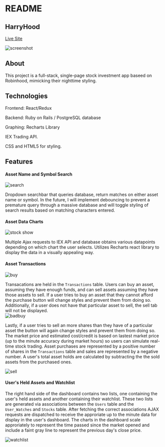 # README
## HarryHood
[Live Site](https://harryhood.herokuapp.com/)

![screenshot](./app/assets/images/readme/toplevelscreenshot2.png?raw=true)
  

## About
This project is a full-stack, single-page stock investment app baseed on Robinhood, mimicking their nighttime styling.  

## Technologies
Frontend: React/Redux

Backend: Ruby on Rails / PostgreSQL database

Graphing: Recharts Library

IEX Trading API.

CSS and HTML5 for styling.

## Features 
#### Asset Name and Symbol Search
![search](./app/assets/images/readme/searchscreenshot.png?raw=true)

  Dropdown searchbar that queries database, return matches on either asset name or symbol.  In the future, I will implement debouncing to prevent a premature query through a massive database and will toggle styling of search results based on matching characters entered.

#### Asset Data Charts
![stock show](./app/assets/images/readme/chartdetail2.png?raw=true)

  Multiple Ajax requests to IEX API and database obtains various datapoints depending on which chart the user selects. Utilizes Recharts react library to display the data in a visually appealing way. 

#### Asset Transactions
![buy](./app/assets/images/readme/goodbuy2.png?raw=true)

  Transacations are held in the ```Transactions``` table.  Users can buy an asset, assuming they have enough funds, and can sell assets assuming they have those assets to sell.  If a user tries to buy an asset that they cannot afford the purchase button will change styles and prevent them from doing so.  Additionally, if a user does not have that particular asset to sell, the sell tab will not be displayed.  
![badbuy](./app/assets/images/readme/badbuy2.png?raw=true)

  Lastly, if a user tries to sell an more shares than they have of a particular asset the button will again change styles and prevent them from doing so. The market price and estimated cost/credit is based on lastest market price (up to the minute accuracy during market hours) so users can simulate real-time stock trading. Asset purchases are represented by a positive number of shares in the ```Transactions``` table and sales are represented by a negative number.  A user's total asset holds are calculated by subtracting the the sold assets from the purchased ones. 

  ![sell](./app/assets/images/readme/goodsell.png?raw=true)


#### User's Held Assets and Watchlist
The right hand side of the dashboard contains two lists, one containing the user's held assets and another containing their watchlist. These two lists are generated via associations between the ```Users``` table and the ```User_Watches``` and ```Stocks``` table.  After fetching the correct associations AJAX requests are dispatched to receive the approriate up to the minute data for display in the user's dashboard. The charts in the dashboard scale approriately to represent the time passed since the market opened and include a faint gray line to represent the previous day's close price. 
  
  ![watchlist](./app/assets/images/readme/watchlist2.png?raw=true)

